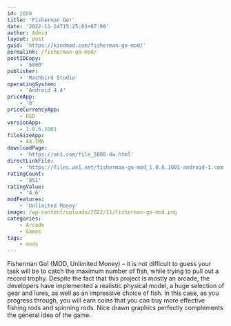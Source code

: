 ```yaml
---
id: 2050
title: 'Fisherman Go!'
date: '2022-11-24T15:25:03+07:00'
author: Admin
layout: post
guid: 'https://kindmod.com/fisherman-go-mod/'
permalink: /fisherman-go-mod/
postIDCopy:
    - '5800'
publisher:
    - 'Machbird Studio'
operatingSystem:
    - 'Android 4.4'
priceApp:
    - '0'
priceCurrencyApp:
    - USD
versionApp:
    - 1.0.6.1001
fileSizeApp:
    - 44.1Mb
downloadPage:
    - 'https://an1.com/file_5800-dw.html'
directLinkFile:
    - 'https://files.an1.net/fisherman-go-mod_1.0.6.1001-android-1.com.apk'
ratingCount:
    - '851'
ratingValue:
    - '4.6'
modFeatures:
    - 'Unlimited Money'
image: /wp-content/uploads/2022/11/fisherman-go-mod.png
categories:
    - Arcade
    - Games
tags:
    - mods
---
```


Fisherman Go! (MOD, Unlimited Money) – it is not difficult to guess your task will be to catch the maximum number of fish, while trying to pull out a record trophy. Despite the fact that this project is mostly an arcade, the developers have implemented a realistic physical model, a huge selection of gear and lures, as well as an impressive choice of fish. In this case, as you progress through, you will earn coins that you can buy more effective fishing rods and spinning rods. Nice drawn graphics perfectly complements the general idea of the game.